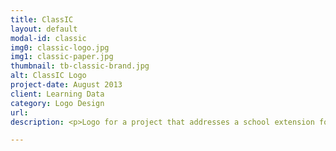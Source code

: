 ```yaml
---
title: ClassIC
layout: default
modal-id: classic
img0: classic-logo.jpg
img1: classic-paper.jpg
thumbnail: tb-classic-brand.jpg
alt: ClassIC Logo
project-date: August 2013
client: Learning Data
category: Logo Design
url: 
description: <p>Logo for a project that addresses a school extension for parents who can see their children homeworks progress and teachers/school massages.</p>

---
```

